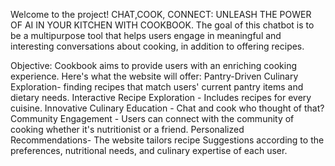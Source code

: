 Welcome to the project!
CHAT,COOK, CONNECT: UNLEASH THE POWER OF AI IN YOUR KITCHEN WITH COOKBOOK.
The goal of this chatbot is to be a multipurpose tool that helps users engage in meaningful 
and interesting conversations about cooking, in addition to offering recipes.

Objective: 
Cookbook aims to provide users with an enriching cooking experience. Here's what the website will offer:​
  Pantry-Driven Culinary Exploration- finding recipes that match users' current pantry items and dietary needs.​
  Interactive Recipe Exploration - Includes recipes for every cuisine.​
  Innovative Culinary Education - Chat and cook who thought of that?​
  Community Engagement - Users can connect with the community of cooking whether it's nutritionist or a friend.​
  Personalized Recommendations- The website tailors recipe Suggestions according to the preferences, nutritional needs, and culinary expertise of each user.
